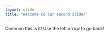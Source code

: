 ```yaml
---
layout: slide
title: "Welcome to our second slide!"
---
```

Common this is it!
Use the left arrow to go back!
